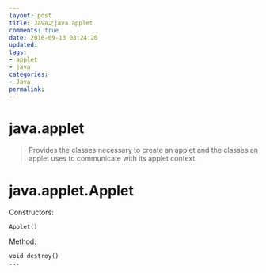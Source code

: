 ```yaml
---
layout: post
title: Java之java.applet
comments: true
date: 2016-09-13 03:24:20
updated:
tags:
- applet
- java
categories:
- Java
permalink:
---
```


# java.applet

> Provides the classes necessary to create an applet and the classes an applet uses to communicate with its applet context.

# java.applet.Applet

Constructors:

    Applet()

Method:

    void destroy()
    ...
